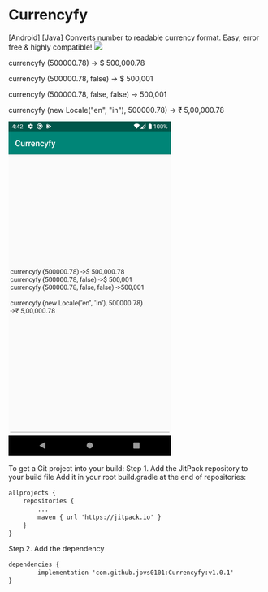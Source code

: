 # Currencyfy
[Android] [Java]   Converts number to readable currency format. Easy, error free &amp; highly compatible!
[![](https://jitpack.io/v/jpvs0101/Currencyfy.svg)](https://jitpack.io/#jpvs0101/Currencyfy)

currencyfy (500000.78) -> $ 500,000.78

currencyfy (500000.78, false) -> $ 500,001

currencyfy (500000.78, false, false) -> 500,001

currencyfy (new Locale("en", "in"), 500000.78) -> ₹ 5,00,000.78

<img src="https://github.com/jpvs0101/Currencyfy/blob/master/Screenshots/Screenshot_01.png" width="320">



To get a Git project into your build:
Step 1. Add the JitPack repository to your build file
Add it in your root build.gradle at the end of repositories:

	allprojects {
		repositories {
			...
			maven { url 'https://jitpack.io' }
		}
	}

Step 2. Add the dependency

	dependencies {
	        implementation 'com.github.jpvs0101:Currencyfy:v1.0.1'
	}




